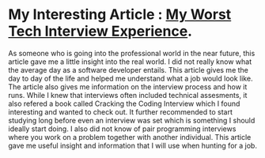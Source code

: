 # My Interesting Article : [My Worst Tech Interview Experience](https://hbr.org/2021/07/career-crush-what-is-it-like-to-be-a-software-engineer).
As someone who is going into the professional world in the near future, this article gave me a little insight into the real world. I did not really know what the average day as a software developer entails. This article gives me the day to day of the life and helped me understand what a job would look like. The article also gives me information on the interview process and how it runs. While I knew that interviews often included technical assesments, it also refered a book called Cracking the Coding Interview which I found interesting and wanted to check out. It further recommended to start studying long before even an interview was set which is something I should ideally start doing. I also did not know of pair programming interviews where you work on a problem together with another individual. This article gave me useful insight and information that I will use when hunting for a job.
